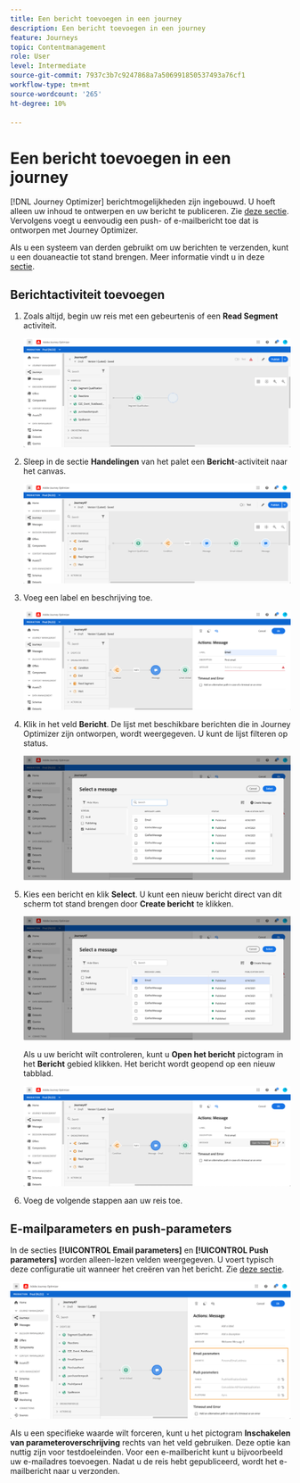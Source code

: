 ```yaml
---
title: Een bericht toevoegen in een journey
description: Een bericht toevoegen in een journey
feature: Journeys
topic: Contentmanagement
role: User
level: Intermediate
source-git-commit: 7937c3b7c9247868a7a506991850537493a76cf1
workflow-type: tm+mt
source-wordcount: '265'
ht-degree: 10%

---
```


# Een bericht toevoegen in een journey

[!DNL Journey Optimizer] berichtmogelijkheden zijn ingebouwd. U hoeft alleen uw inhoud te ontwerpen en uw bericht te publiceren. Zie [deze sectie](../get-started-content.md). Vervolgens voegt u eenvoudig een push- of e-mailbericht toe dat is ontworpen met Journey Optimizer.

Als u een systeem van derden gebruikt om uw berichten te verzenden, kunt u een douaneactie tot stand brengen. Meer informatie vindt u in deze [sectie](../action/action.md).

## Berichtactiviteit toevoegen

1. Zoals altijd, begin uw reis met een gebeurtenis of een **Read Segment** activiteit.

   ![](../assets/jo-message0.png)

1. Sleep in de sectie **Handelingen** van het palet een **Bericht**-activiteit naar het canvas.

   ![](../assets/jo-message1.png)

1. Voeg een label en beschrijving toe.

   ![](../assets/jo-message2.png)

1. Klik in het veld **Bericht**. De lijst met beschikbare berichten die in Journey Optimizer zijn ontworpen, wordt weergegeven. U kunt de lijst filteren op status.

   ![](../assets/jo-message3.png)

1. Kies een bericht en klik **Select**. U kunt een nieuw bericht direct van dit scherm tot stand brengen door **Create bericht** te klikken.

   ![](../assets/jo-message4-ter.png)

   Als u uw bericht wilt controleren, kunt u **Open het bericht** pictogram in het **Bericht** gebied klikken. Het bericht wordt geopend op een nieuw tabblad.

   ![](../assets/jo-message4-bis.png)

1. Voeg de volgende stappen aan uw reis toe.

## E-mailparameters en push-parameters

In de secties **[!UICONTROL Email parameters]** en **[!UICONTROL Push parameters]** worden alleen-lezen velden weergegeven. U voert typisch deze configuratie uit wanneer het creëren van het bericht. Zie [deze sectie](../get-started-content.md).

![](../assets/jo-message4.png)

Als u een specifieke waarde wilt forceren, kunt u het pictogram **Inschakelen van parameteroverschrijving** rechts van het veld gebruiken. Deze optie kan nuttig zijn voor testdoeleinden. Voor een e-mailbericht kunt u bijvoorbeeld uw e-mailadres toevoegen. Nadat u de reis hebt gepubliceerd, wordt het e-mailbericht naar u verzonden.
